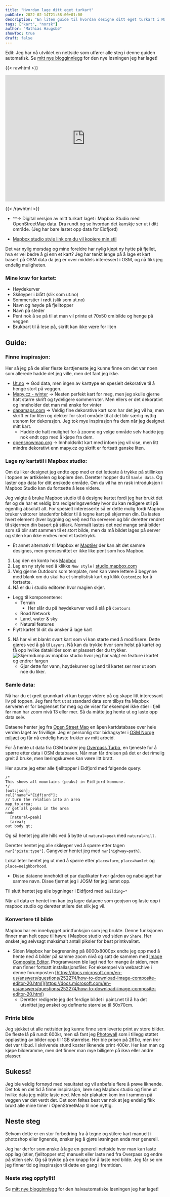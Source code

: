 ```yaml
---
title: "Hvordan lage ditt eget turkart"
pubDate: 2022-02-14T21:58:00+01:00
description: "En liten guide til hvordan designe ditt eget turkart i Mapbox Studio med OpenStreetMap data"
tags: ["kart", "norsk"]
author: "Mathias Haugsbø"
showToc: true
draft: false
---
```


Edit: Jeg har nå utviklet en nettside som utfører alle steg i denne guiden automatisk. Se [mitt nye blogginnlegg](/posts/trail-map-generator/) for den nye løsningen jeg har laget!

{{< rawhtml >}}

<iframe width='100%' height='400px' src="https://api.mapbox.com/styles/v1/mathiash98/ckz5xaxx8001w14qig119f4jr.html?title=false&access_token=pk.eyJ1IjoibWF0aGlhc2g5OCIsImEiOiJjazh1cW4zeXIwOGplM2ZwaHBvMDlsNjBkIn0.CRNICu-ha9HWO4-G1DNuiw&zoomwheel=false#10.89/60.4183/7.2841" title="Skikart" style="border:none;"></iframe>

{{< /rawhtml >}}

- ^^-> Digital versjon av mitt turkart laget i Mapbox Studio med OpenStreetMap data. Dra rundt og se hvordan det kanskje ser ut i ditt område. (Jeg har bare lastet opp data for Eidfjord)

- [Mapbox studio style link om du vil kopiere min stil](https://api.mapbox.com/styles/v1/mathiash98/ckz5xaxx8001w14qig119f4jr.html?title=copy&access_token=pk.eyJ1IjoibWF0aGlhc2g5OCIsImEiOiJjazh1cW4zeXIwOGplM2ZwaHBvMDlsNjBkIn0.CRNICu-ha9HWO4-G1DNuiw&zoomwheel=true&fresh=true#10.89/60.4183/7.2841)

Det var nylig morsdag og mine foreldre har nylig kjøpt ny hytte på fjellet, hva er vel bedre å gi enn et kart?
Jeg har tenkt lenge på å lage et kart basert på OSM data da jeg er over middels interessert i OSM, og nå fikk jeg endelig muligheten.

### Mine krav for kartet:

- Høydekurver
- Skiløyper i blått (slik som ut.no)
- Sommerstier i rødt (slik som ut.no)
- Navn og høyde på fjelltopper
- Navn på steder
- Pent nok å se på til at man vil printe et 70x50 cm bilde og henge på veggen
- Brukbart til å lese på, skrift kan ikke være for liten

## Guide:

### Finne inspirasjon:

Her så jeg på de aller fleste karttjeneste jeg kunne finne om det var noen som allerede hadde det jeg ville, men det fant jeg ikke.

- [Ut.no](https://ut.no/kart#11.8/60.41919/7.29482) -> God data, men ingen av karttype en spesielt dekorative til å henge stort på veggen.
- [Mapy.cz - winter](https://en.mapy.cz/zimni?x=7.2867145&y=60.4185746&z=14&l=0) -> Nesten perfekt kart for meg, men jeg skulle gjerne hatt større skrift og tydeligere sommerruter. Men ellers er det dekorativt og inneholder det man må ønske for vinter
- [dapamaps.com](https://dapamaps.com/products/skikart-bergsjo?variant=42346659807485) -> Veldig fine dekorative kart som har det jeg vil ha, men skrift er for liten og dekker for stort område til at det blir særlig nyttig utenom for dekorasjon. Jeg tok mye inspirasjon fra dem når jeg designet mitt kart.
  - Hadde de hatt mulighet for å zoome og velge område selv hadde jeg nok endt opp med å kjøpe fra dem.
- [opensnowmap.org](https://www.opensnowmap.org/#map=14/7.298/60.413&b=snowmap) -> Innholdsrikt kart med infoen jeg vil vise, men litt mindre dekorativt enn mapy.cz og skrift er fortsatt ganske liten.

### Lage ny kartstil i Mapbox studio:

Om du liker designet jeg endte opp med er det letteste å trykke på stillinken i toppen av artikkelen og kopiere den. Deretter hopper du til `Samle data`. Og laster opp data for ditt ønskede område. Om du vil ha en rask introduksjon i Mapbox Studio kan du fortsette å lese videre.

Jeg valgte å bruke Mapbox studio til å designe kartet fordi jeg har brukt det før og de har et veldig bra redigeringsverktøy hvor du kan redigere stil på egentlig absolutt alt. For spesielt interesserte så er dette mulig fordi Mapbox bruker vektorer istedenfor bilder til å tegne kart på skjermen din. Da lastes hvert element (hver bygning og vei) ned fra serveren og blir deretter rendret til skjermen din basert på stilark. Normalt lastes det ned mange små bilder som så blir satt sammen til et stort bilde, men da må bildet lages på server og stilen kan ikke endres med et tastetrykk.

- Et annet alternativ til Mapbox er [Maptiler](maptiler.com) der kan alt det samme designes, men grensesnittet er ikke like pent som hos Mapbox.

1. Lag den en konto hos [Mapbox](https://studio.mapbox.com/)
2. Lag en ny style ved å klikke `New style` i [studio.mapbox.com](https://studio.mapbox.com/)
3. Velg gjerne Outdoors som template, men kan være lettere å begynne med blank om du skal ha et simplistisk kart og klikk `Customize` for å fortsette.
4. Nå er du i studio editoren hvor magien skjer.

- Legg til komponentene:
  - Terrain
    - Her slår du på høydekurver ved å slå på `Contours`
  - Road Network
  - Land, water & sky
  - Natural features
- Flytt kartet til dit du ønsker å lage kart

5. Nå har vi et blankt svart kart som vi kan starte med å modifisere. Dette gjøres ved å gå til `Layers`. Nå kan du trykke hvor som helst på kartet og få opp hvilke datakilder som er plassert der du trykker.
   ![Skjermdump av mapbox studio hvor jeg har valgt en feature i kartet og endrer fargen](/turkart/Edit-layer-color.png)
   - Gjør dette for vann, høydekurver og land til kartet ser mer ut som noe du liker.

### Samle data:

Nå har du et greit grunnkart vi kan bygge videre på og skape litt interessant liv på toppen. Jeg fant fort ut at standard data som tilbys fra Mapbox serveren er for begrenset for meg og de viser for eksempel ikke stier i fjell før man har zoom nivå 13 eller mer. Så da måtte jeg hente ut og laste opp data selv.

Dataene henter jeg fra [Open Street Map](https://www.openstreetmap.org/about) en åpen kartdatabase over hele verden laget av frivillige. Jeg er personlig stor bidragsyter i [OSM Norge miljøet](https://wiki.openstreetmap.org/wiki/Norway) og får nå endelig høste frukter av mitt arbeid.

For å hente ut data fra OSM bruker jeg [Overpass Turbo](https://overpass-turbo.eu/), en tjeneste for å spørre etter data i OSM databasen. Når man får dreisen på det er det rimelig greit å bruke, men læringskurven kan være litt bratt.

Her spurte jeg etter alle fjelltopper i Eidfjord med følgende query:

```
/*
This shows all mountains (peaks) in Eidfjord kommune.
*/
[out:json];
rel["name"="Eidfjord"];
// turn the relation into an area
map_to_area;
// get all peaks in the area
node
  [natural=peak]
  (area);
out body qt;
```

Og så hentet jeg alle hills ved å bytte ut `natural=peak` med `natural=hill`.

Deretter hentet jeg alle skiløyper ved å spørre etter tagen `nwr["piste:type"]`. Gangveier hentet jeg med `nwr[highway=path]`.

Lokaliteter hentet jeg ut med å spørre etter `place=farm`, `place=hamlet` og `place=neighborhood`.

- Disse dataene inneholdt et par duplikater hvor gården og nabolaget har samme navn. Disee fjernet jeg i JOSM før jeg lastet opp.

Til slutt hentet jeg alle bygninger i Eidfjord med `building=*`

Når all data er hentet inn kan jeg lagre dataene som geojson og laste opp i mapbox studio og deretter stilere det slik jeg vil.

### Konvertere til bilde

Mapbox har en innebygget printfunksjon som jeg brukte. Denne funksjonen finner man helt oppe til høyre i Mapbox studio ved siden av `Share`. Her ønsket jeg selvsagt maksimalt antall piksler for best printkvalitet.

- Siden Mapbox har begrensning på 8000x8000px endte jeg opp med å hente ned 4 bilder på samme zoom nivå og satt de sammen med [Image Composite Editor](https://www.microsoft.com/en-us/research/product/computational-photography-applications/image-composite-editor/). Programvaren ble lagt ned for mange år siden, men man finner fortsatt installasjonsfiler. For eksempel via webarchive i denne forumposten [https://docs.microsoft.com/en-us/answers/questions/252274/how-to-download-image-composite-editor-20.html](https://docs.microsoft.com/en-us/answers/questions/252274/how-to-download-image-composite-editor-20.html)
  - Deretter redigerte jeg det ferdige bildet i paint.net til å ha det utsnittet jeg ønsket og definerte størrelse til 50x70cm.

### Printe bilde

Jeg sjekket ut alle nettsider jeg kunne finne som leverte print av store bilder. De fleste lå på rundt 600kr, men så fant jeg [Photowall](https://www.photowall.no/) som i tillegg støttet opplasting av bilder opp til 1GB størrelse. Her ble prisen på 261kr, men tror det var tilbud. I skrivende stund koster liknende print 400kr. Her kan man og kjøpe bilderamme, men det finner man mye billigere på ikea eller andre plasser.

## Sukess!

Jeg ble veldig fornøyd med resultatet og vil anbefale flere å prøve liknende. Det tok en del tid å finne inspirasjon, lære seg Mapbox studio og finne ut hvilke data jeg måtte laste ned. Men når plakaten kom inn i rammen på veggen var det verdt det. Det som føltes best var nok at jeg endelig fikk brukt alle mine timer i OpenStreetMap til noe nyttig.

## Neste steg

Selvom dette er en stor forbedring fra å tegne og stilere kart manuelt i photoshop eller lignende, ønsker jeg å gjøre løsningen enda mer generell.

Jeg har derfor som ønske å lage en generell nettside hvor man kan laste opp lag (stier, fjelltopper etc) manuelt eller laste ned fra Overpass og endre på stilen selv. Og så trykke på en knapp for å laste ned bilde. Jeg får se om jeg finner tid og inspirasjon til dette en gang i fremtiden.

### Neste steg oppfyllt!

Se [mitt nye blogginnlegg](/posts/trail-map-generator/) for den halvautomatiske løsningen jeg har laget!
